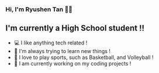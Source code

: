 ### Hi, I'm Ryushen Tan 🙋‍♂️

## I'm currently a High School student !!

- 💻 I like anything tech related !
- 🍎 I'm always trying to learn new things !
- 🤼 I love to play sports, such as Basketball, and Volleyball !
- 🐧 I am currently working on my coding projects !
